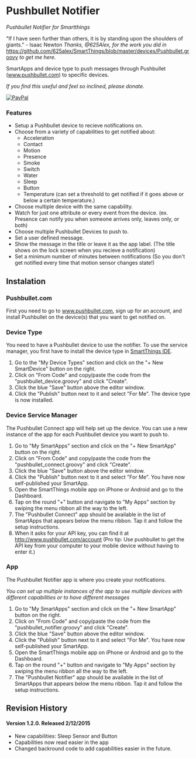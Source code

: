 # Pushbullet Notifier
*Pushbullet Notifier for Smartthings*

"If I have seen further than others, it is by standing upon the shoulders of giants." - Isaac Newton *Thanks, @625Alex, for the work you did in* https://github.com/625alex/SmartThings/blob/master/devices/Pushbullet.groovy *to get me here.*

SmartApps and device type to push messages through Pushbullet (www.pushbullet.com) to specific devices.

*If you find this useful and feel so inclined, please donate.*

[![PayPal](https://www.paypalobjects.com/en_US/i/btn/btn_donate_LG.gif)](https://www.paypal.com/cgi-bin/webscr?cmd=_s-xclick&hosted_button_id=M93LDK4QJSSUS)

### Features

* Setup a Pushbullet device to recieve notifications on.
* Choose from a variety of capabilities to get notified about:
	* Acceleration
	* Contact
	* Motion
	* Presence
	* Smoke
	* Switch
	* Water
	* Sleep
	* Button
	* Temperature (can set a threshold to get notified if it goes above or below a certain temperature.)
* Choose multiple device with the same capability.
* Watch for just one attribute or every event from the device. (ex. Presence can notify you when someone arrives only, leaves only, or both)
* Choose multiple Pushbullet Devices to push to.
* Set a user defined message.
* Show the message in the title or leave it as the app label. (The title shows on the lock screen when you recieve a notification)
* Set a minimum number of minutes between notifications (So you don't get notified every time that motion sensor changes state!)

## Instalation

### Pushbullet.com

First you need to go to www.pushbullet.com, sign up for an account, and install Pushbullet on the device(s) that you want to get notified on.

### Device Type

You need to have a Pushbullet device to use the notifier. To use the service manager, you first have to install the device type in [SmartThings IDE](https://graph.api.smartthings.com).

1. Go to the "My Device Types" section and click on the "+ New SmartDevice" button on the right.
2. Click on "From Code" and copy/paste the code from the "pushbullet_device.groovy" and click "Create".
3. Click the blue "Save" button above the editor window.
4. Click the "Publish" button next to it and select "For Me". The device type is now installed.

### Device Service Manager

The Pushbullet Connect app will help set up the device. You can use a new instance of the app for each Pushbullet device you want to push to.

1. Go to "My SmartApps" section and click on the "+ New SmartApp" button on the
right.
2. Click on "From Code" and copy/paste the code from the "pushbullet_connect.groovy" and click "Create".
3. Click the blue "Save" button above the editor window.
4. Click the "Publish" button next to it and select "For Me". You have now self-published your SmartApp.
5. Open the SmartThings mobile app on iPhone or Android and go to the Dashboard.
6. Tap on the round "+" button and navigate to "My Apps" section by swiping the menu ribbon all the way to the left.
7. The "Pushbullet Connect" app should be available in the list of SmartApps that appears below the menu ribbon. Tap it and follow the setup instructions.
8. When it asks for your API key, you can find it at http://www.pushbullet.com/account (Pro tip: Use pushbullet to get the API key from your computer to your mobile device without having to enter it.)

### App

The Pushbullet Notifier app is where you create your notifications.

*You can set up multiple instances of the app to use multiple devices with different capabilities or to have different messages*

1. Go to "My SmartApps" section and click on the "+ New SmartApp" button on the right.
2. Click on "From Code" and copy/paste the code from the "pushbullet_notifier.groovy" and click "Create".
3. Click the blue "Save" button above the editor window.
4. Click the "Publish" button next to it and select "For Me". You have now self-published your SmartApp.
5. Open the SmartThings mobile app on iPhone or Android and go to the Dashboard.
6. Tap on the round "+" button and navigate to "My Apps" section by swiping the menu ribbon all the way to the left.
7. The "Pushbullet Notifier" app should be available in the list of SmartApps that appears below the menu ribbon. Tap it and follow the setup instructions.

## Revision History

#### Version 1.2.0. Released 2/12/2015
* New capabilities: Sleep Sensor and Button
* Capabilities now read easier in the app
* Changed backround code to add capabilities easier in the future.


